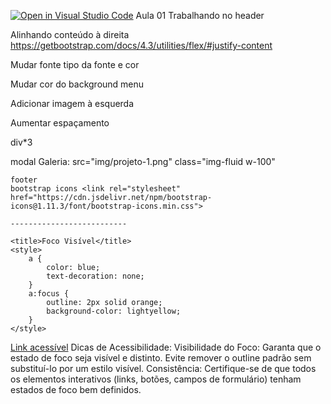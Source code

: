 [![Open in Visual Studio Code](https://classroom.github.com/assets/open-in-vscode-2e0aaae1b6195c2367325f4f02e2d04e9abb55f0b24a779b69b11b9e10269abc.svg)](https://classroom.github.com/online_ide?assignment_repo_id=15510924&assignment_repo_type=AssignmentRepo)
Aula 01
Trabalhando no header

Alinhando conteúdo à direita
https://getbootstrap.com/docs/4.3/utilities/flex/#justify-content

Mudar fonte
tipo da fonte e cor

Mudar cor do background menu

Adicionar imagem à esquerda

Aumentar espaçamento



div*3

modal
Galeria:  src="img/projeto-1.png"
    class="img-fluid w-100"

    footer
    bootstrap icons <link rel="stylesheet" href="https://cdn.jsdelivr.net/npm/bootstrap-icons@1.11.3/font/bootstrap-icons.min.css">

    --------------------------

    <title>Foco Visível</title>
    <style>
        a {
            color: blue;
            text-decoration: none;
        }
        a:focus {
            outline: 2px solid orange;
            background-color: lightyellow;
        }
    </style>
</head>
<body>
    <a href="#">Link acessível</a>
</body>
</html>
Dicas de Acessibilidade:
Visibilidade do Foco: Garanta que o estado de foco seja visível e distinto. Evite remover o outline padrão sem substituí-lo por um estilo visível.
Consistência: Certifique-se de que todos os elementos interativos (links, botões, campos de formulário) tenham estados de foco bem definidos.